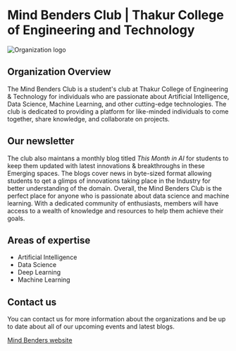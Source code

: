 # Mind Benders Club | Thakur College of Engineering and Technology

![Organization logo](./assets/img/header.png)

## Organization Overview
The Mind Benders Club is a student's club at Thakur College of Engineering & Technology for individuals who are passionate about Artificial Intelligence, Data Science, Machine Learning, and other cutting-edge technologies. The club is dedicated to providing a platform for like-minded individuals to come together, share knowledge, and collaborate on projects.

## Our newsletter
The club also maintans a monthly blog titled _This Month in AI_ for students to keep them updated with latest innovations & breakthroughs in these Emerging spaces. The blogs cover news in byte-sized format allowing students to qet a glimps of innovations taking place in the Industry for better understanding of the domain. Overall, the Mind Benders Club is the perfect place for anyone who is passionate about data science and machine learning. With a dedicated community of enthusiasts, members will have access to a wealth of knowledge and resources to help them achieve their goals.

## Areas of expertise

- Artificial Intelligence 
- Data Science
- Deep Learning
- Machine Learning

## Contact us 

You can contact us for more information about the organizations and be up to date about all of our upcoming events and latest blogs.

[Mind Benders website](https://mbc.tcetmumbai.in/)
